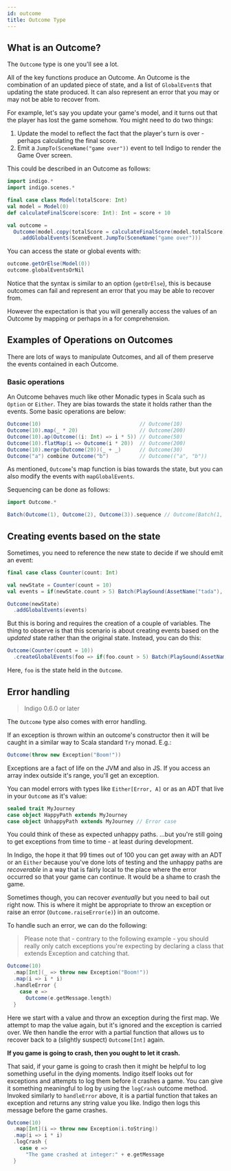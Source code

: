 ```yaml
---
id: outcome
title: Outcome Type
---
```


## What is an Outcome?

The `Outcome` type is one you'll see a lot.

All of the key functions produce an Outcome. An Outcome is the combination of an updated piece of state, and a list of `GlobalEvent`s that updating the state produced. It can also represent an error that you may or may not be able to recover from.

For example, let's say you update your game's model, and it turns out that the player has lost the game somehow. You might need to do two things:

1. Update the model to reflect the fact that the player's turn is over - perhaps calculating the final score.
1. Emit a `JumpTo(SceneName("game over"))` event to tell Indigo to render the Game Over screen.

This could be described in an Outcome as follows:

```scala mdoc:js:shared
import indigo.*
import indigo.scenes.*

final case class Model(totalScore: Int)
val model = Model(0)
def calculateFinalScore(score: Int): Int = score + 10

val outcome = 
  Outcome(model.copy(totalScore = calculateFinalScore(model.totalScore)))
    .addGlobalEvents(SceneEvent.JumpTo(SceneName("game over")))
```

You can access the state or global events with:

```scala mdoc:js
outcome.getOrElse(Model(0))
outcome.globalEventsOrNil
```

Notice that the syntax is similar to an option (`getOrElse`), this is because outcomes can fail and represent an error that you may be able to recover from.

However the expectation is that you will generally access the values of an Outcome by mapping or perhaps in a for comprehension.

## Examples of Operations on Outcomes

There are lots of ways to manipulate Outcomes, and all of them preserve the events contained in each Outcome.

### Basic operations

An Outcome behaves much like other Monadic types in Scala such as `Option` or `Either`. They are bias towards the state it holds rather than the events. Some basic operations are below:

```scala mdoc:js
Outcome(10)                                // Outcome(10)
Outcome(10).map(_ * 20)                    // Outcome(200)
Outcome(10).ap(Outcome((i: Int) => i * 5)) // Outcome(50)
Outcome(10).flatMap(i => Outcome(i * 20))  // Outcome(200)
Outcome(10).merge(Outcome(20))(_ + _)      // Outcome(30)
Outcome("a") combine Outcome("b")          // Outcome(("a", "b"))
```

As mentioned, `Outcome`'s map function is bias towards the state, but you can also modify the events with `mapGlobalEvents`.

Sequencing can be done as follows:

```scala mdoc:js
import Outcome.*

Batch(Outcome(1), Outcome(2), Outcome(3)).sequence // Outcome(Batch(1, 2, 3))
```

## Creating events based on the state

Sometimes, you need to reference the new state to decide if we should emit an event:

```scala mdoc:js:shared
final case class Counter(count: Int)

val newState = Counter(count = 10)
val events = if(newState.count > 5) Batch(PlaySound(AssetName("tada"), Volume.Max)) else Batch.empty

Outcome(newState)
  .addGlobalEvents(events)
```

But this is boring and requires the creation of a couple of variables. The thing to observe is that this scenario is about creating events based on the _updated_ state rather than the original state. Instead, you can do this:

```scala mdoc:js
Outcome(Counter(count = 10))
  .createGlobalEvents(foo => if(foo.count > 5) Batch(PlaySound(AssetName("tada"), Volume.Max)) else Batch.empty)
```

Here, `foo` is the state held in the `Outcome`.

## Error handling

> Indigo 0.6.0 or later

The `Outcome` type also comes with error handling.

If an exception is thrown within an outcome's constructor then it will be caught in a similar way to Scala standard `Try` monad. E.g.:

```scala mdoc:js
Outcome(throw new Exception("Boom!"))
```

Exceptions are a fact of life on the JVM and also in JS. If you access an array index outside it's range, you'll get an exception.

You can model errors with types like `Either[Error, A]` or as an ADT that live in your `Outcome` as it's value:

```scala mdoc:js
sealed trait MyJourney
case object HappyPath extends MyJourney
case object UnhappyPath extends MyJourney // Error case
```

You could think of these as expected unhappy paths. ...but you're still going to get exceptions from time to time - at least during development.

In Indigo, the hope it that 99 times out of 100 you can get away with an ADT or an `Either` because you've done lots of testing and the unhappy paths are _recoverable_ in a way that is fairly local to the place where the error occurred so that your game can continue. It would be a shame to crash the game.

Sometimes though, you can recover _eventually_ but you need to bail out right now. This is where it might be appropriate to throw an exception or raise an error (`Outcome.raiseError(e)`) in an outcome.

To handle such an error, we can do the following:

> Please note that - contrary to the following example - you should really only catch exceptions you're expecting by declaring a class that extends Exception and catching that.

```scala mdoc:js
Outcome(10)
  .map[Int](_ => throw new Exception("Boom!"))
  .map(i => i * i)
  .handleError {
    case e =>
      Outcome(e.getMessage.length)
  }
```

Here we start with a value and throw an exception during the first map. We attempt to map the value again, but it's ignored and the exception is carried over. We then handle the error with a partial function that allows us to recover back to a (slightly suspect) `Outcome[Int]` again.

**If you game is going to crash, then you ought to let it crash.**

That said, if your game is going to crash then it might be helpful to log something useful in the dying moments. Indigo itself looks out for exceptions and attempts to log them before it crashes a game. You can give it something meaningful to log by using the `logCrash` outcome method. Invoked similarly to `handleError` above, it is a partial function that takes an exception and returns any string value you like. Indigo then logs this message before the game crashes.

```scala mdoc:js
Outcome(10)
  .map[Int](i => throw new Exception(i.toString))
  .map(i => i * i)
  .logCrash {
    case e =>
      "The game crashed at integer:" + e.getMessage
  }
```
